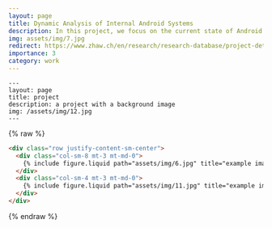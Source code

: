 ```yaml
---
layout: page
title: Dynamic Analysis of Internal Android Systems
description: In this project, we focus on the current state of Android security. One main focus will be to determine current difficulties and limitations that hinder security researchers in performing a dynamic analysis of Android pre-installed software components such as pre-installed apps or native libraries. In a first step, we conduct a systematic literature review. Based on the findings of the stuy, we will derive potential solution ideas and will develop a concept and early prototypes (leveraging existing work where possible) for a security testing framework that will allow security researchers to dynamically test pre-installed Android software. The purpose of developing early proof-of-concept prototypes is to test the feasibility of our fundamental solution ideas.
img: assets/img/7.jpg
redirect: https://www.zhaw.ch/en/research/research-database/project-detailview/projektid/1923/
importance: 3
category: work
---
```


    ---
    layout: page
    title: project
    description: a project with a background image
    img: /assets/img/12.jpg
    ---


{% raw %}

```html
<div class="row justify-content-sm-center">
  <div class="col-sm-8 mt-3 mt-md-0">
    {% include figure.liquid path="assets/img/6.jpg" title="example image" class="img-fluid rounded z-depth-1" %}
  </div>
  <div class="col-sm-4 mt-3 mt-md-0">
    {% include figure.liquid path="assets/img/11.jpg" title="example image" class="img-fluid rounded z-depth-1" %}
  </div>
</div>
```

{% endraw %}
